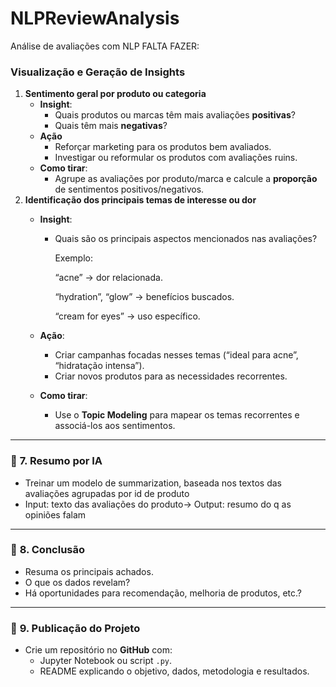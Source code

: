 # NLPReviewAnalysis
Análise de avaliações com NLP
FALTA FAZER:
### **Visualização e Geração de Insights**

1. **Sentimento geral por produto ou categoria**
    - **Insight**:
        - Quais produtos ou marcas têm mais avaliações **positivas**?
        - Quais têm mais **negativas**?
    - **Ação**
        - Reforçar marketing para os produtos bem avaliados.
        - Investigar ou reformular os produtos com avaliações ruins.
    - **Como tirar**:
        - Agrupe as avaliações por produto/marca e calcule a **proporção** de sentimentos positivos/negativos.
2. **Identificação dos principais temas de interesse ou dor**
    - **Insight**:
        - Quais são os principais aspectos mencionados nas avaliações?
            
            Exemplo:
            
            “acne” → dor relacionada.
            
            “hydration”, “glow” → benefícios buscados.
            
            “cream for eyes” → uso específico.
            
    - **Ação**:
        - Criar campanhas focadas nesses temas (“ideal para acne”, “hidratação intensa”).
        - Criar novos produtos para as necessidades recorrentes.
    - **Como tirar**:
        - Use o **Topic Modeling** para mapear os temas recorrentes e associá-los aos sentimentos.

---

### 🧠 **7. Resumo por IA**

- Treinar um modelo de summarization, baseada nos textos das avaliações agrupadas por id de produto
- Input: texto das avaliações do produto→ Output: resumo do q as opiniões falam

---

### 📝 **8. Conclusão**

- Resuma os principais achados.
- O que os dados revelam?
- Há oportunidades para recomendação, melhoria de produtos, etc.?

---

### 🚀 **9. Publicação do Projeto**

- Crie um repositório no **GitHub** com:
    - Jupyter Notebook ou script `.py`.
    - README explicando o objetivo, dados, metodologia e resultados.
